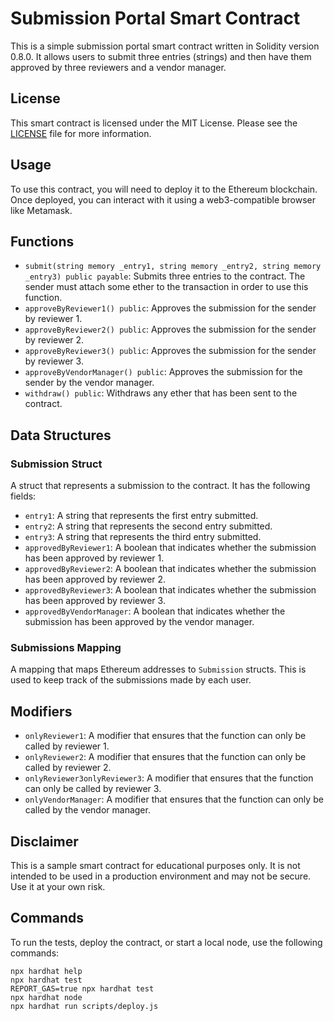<div>
  <h1>Submission Portal Smart Contract</h1>
  <p>This is a simple submission portal smart contract written in Solidity version 0.8.0. It allows users to submit three entries (strings) and then have them approved by three reviewers and a vendor manager.</p>

  <h2>License</h2>
  <p>This smart contract is licensed under the MIT License. Please see the <a href="LICENSE">LICENSE</a> file for more information.</p>

  <h2>Usage</h2>
  <p>To use this contract, you will need to deploy it to the Ethereum blockchain. Once deployed, you can interact with it using a web3-compatible browser like Metamask.</p>

  <h2>Functions</h2>
  <ul>
    <li><code>submit(string memory _entry1, string memory _entry2, string memory _entry3) public payable</code>: Submits three entries to the contract. The sender must attach some ether to the transaction in order to use this function.</li>
    <li><code>approveByReviewer1() public</code>: Approves the submission for the sender by reviewer 1.</li>
    <li><code>approveByReviewer2() public</code>: Approves the submission for the sender by reviewer 2.</li>
    <li><code>approveByReviewer3() public</code>: Approves the submission for the sender by reviewer 3.</li>
    <li><code>approveByVendorManager() public</code>: Approves the submission for the sender by the vendor manager.</li>
    <li><code>withdraw() public</code>: Withdraws any ether that has been sent to the contract.</li>
  </ul>

  <h2>Data Structures</h2>
  <h3>Submission Struct</h3>
  <p>A struct that represents a submission to the contract. It has the following fields:</p>
  <ul>
    <li><code>entry1</code>: A string that represents the first entry submitted.</li>
    <li><code>entry2</code>: A string that represents the second entry submitted.</li>
    <li><code>entry3</code>: A string that represents the third entry submitted.</li>
    <li><code>approvedByReviewer1</code>: A boolean that indicates whether the submission has been approved by reviewer 1.</li>
    <li><code>approvedByReviewer2</code>: A boolean that indicates whether the submission has been approved by reviewer 2.</li>
    <li><code>approvedByReviewer3</code>: A boolean that indicates whether the submission has been approved by reviewer 3.</li>
    <li><code>approvedByVendorManager</code>: A boolean that indicates whether the submission has been approved by the vendor manager.</li>
  </ul>

  <h3>Submissions Mapping</h3>
  <p>A mapping that maps Ethereum addresses to <code>Submission</code> structs. This is used to keep track of the submissions made by each user.</p>

  <h2>Modifiers</h2>
  <ul>
    <li><code>onlyReviewer1</code>: A modifier that ensures that the function can only be called by reviewer 1.</li>
    <li><code>onlyReviewer2</code>: A modifier that ensures that the function can only be called by reviewer 2.</li>
    <li><code>onlyReviewer3</code
    <li><code>onlyReviewer3</code>: A modifier that ensures that the function can only be called by reviewer 3.</li>
<li><code>onlyVendorManager</code>: A modifier that ensures that the function can only be called by the vendor manager.</li>
  </ul>
  <h2>Disclaimer</h2>
  <p>This is a sample smart contract for educational purposes only. It is not intended to be used in a production environment and may not be secure. Use it at your own risk.</p>
  <h2>Commands</h2>
  <p>To run the tests, deploy the contract, or start a local node, use the following commands:</p>
  <pre><code>npx hardhat help
npx hardhat test
REPORT_GAS=true npx hardhat test
npx hardhat node
npx hardhat run scripts/deploy.js
  </code></pre>
</div>
